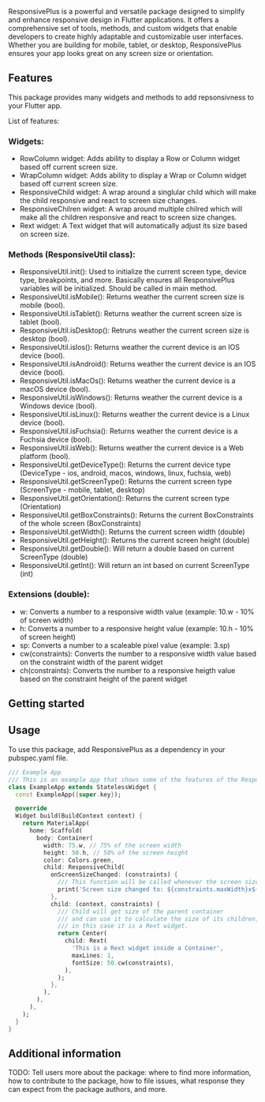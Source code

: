 <!--
This README describes the package. If you publish this package to pub.dev,
this README's contents appear on the landing page for your package.

For information about how to write a good package README, see the guide for
[writing package pages](https://dart.dev/guides/libraries/writing-package-pages).

For general information about developing packages, see the Dart guide for
[creating packages](https://dart.dev/guides/libraries/create-library-packages)
and the Flutter guide for
[developing packages and plugins](https://flutter.dev/developing-packages).
-->

ResponsivePlus is a powerful and versatile package designed to simplify and enhance responsive design in Flutter applications. It offers a comprehensive set of tools, methods, and custom widgets that enable developers to create highly adaptable and customizable user interfaces. Whether you are building for mobile, tablet, or desktop, ResponsivePlus ensures your app looks great on any screen size or orientation.

## Features

This package provides many widgets and methods to add repsonsivness to your Flutter app.

List of features:

<h3>Widgets:</h3>

- RowColumn widget: Adds ability to display a Row or Column widget based off current screen size.
- WrapColumn widget: Adds ability to display a Wrap or Column widget based off current screen size.
- ResponsiveChild widget: A wrap around a singlular child which will make the child responsive and react to screen size changes.
- ResponsiveChilren widget: A wrap around multiple chilred which will make all the children responsive and react to screen size changes.
- Rext widget: A Text widget that will automatically adjust its size based on screen size.

<h3>Methods (ResponsiveUtil class):</h3>

- ResponsiveUtil.init(): Used to initialize the current screen type, device type, breakpoints, and more. Basically ensures all ResponsivePlus variables will be initialized. Should be called in main method.
- ResponsiveUtil.isMobile(): Returns weather the current screen size is mobile (bool).
- ResponsiveUtil.isTablet(): Returns weather the current screen size is tablet (bool).
- ResponsiveUtil.isDesktop(): Retruns weather the current screen size is desktop (bool).
- ResponsiveUtil.isIos(): Returns weather the current device is an IOS device (bool).
- ResponsiveUtil.isAndroid(): Returns weather the current device is an IOS device (bool).
- ResponsiveUtil.isMacOs(): Returns weather the current device is a macOS device (bool).
- ResponsiveUtil.isWindows(): Returns weather the current device is a Windows device (bool).
- ResponsiveUtil.isLinux(): Returns weather the current device is a Linux device (bool).
- ResponsiveUtil.isFuchsia(): Returns weather the current device is a Fuchsia device (bool).
- ResponsiveUtil.isWeb(): Returns weather the current device is a Web platform (bool).
- ResponsiveUtil.getDeviceType(): Returns the current device type (DeviceType - ios, android, macos, windows, linux, fuchsia, web)
- ResponsiveUtil.getScreenType(): Returns the current screen type (ScreenType - mobile, tablet, desktop)
- ResponsiveUtil.getOrientation(): Returns the current screen type (Orientation)
- ResponsiveUtil.getBoxConstraints(): Returns the current BoxConstraints of the whole screen (BoxConstraints)
- ResponsiveUtil.getWidth(): Returns the current screen width (double)
- ResponsiveUtil.getHeight(): Returns the current screen height (double)
- ResponsiveUtil.getDouble(): Will return a double based on current ScreenType (double)
- ResponsiveUtil.getInt(): Will return an int based on current ScreenType (int)

<h3>Extensions (double):</h3>

- w: Converts a number to a responsive width value (example: 10.w - 10% of screen width)
- h: Converts a number to a responsive height value (example: 10.h - 10% of screen height)
- sp: Converts a number to a scaleable pixel value (example: 3.sp)
- cw(constraints): Converts the number to a responsive width value based on the constraint width of the parent widget
- ch(constraints): Converts the number to a responsive heigth value based on the constraint height of the parent widget

## Getting started

## Usage

To use this package, add ResponsivePlus as a dependency in your pubspec.yaml file.

```dart
/// Example App
/// This is an example app that shows some of the features of the ResponsivePlus package.
class ExampleApp extends StatelessWidget {
  const ExampleApp({super.key});

  @override
  Widget build(BuildContext context) {
    return MaterialApp(
      home: Scaffold(
        body: Container(
          width: 75.w, // 75% of the screen width
          height: 50.h, // 50% of the screen height
          color: Colors.green,
          child: ResponsiveChild(
            onScreenSizeChanged: (constraints) {
              /// This function will be called whenever the screen size changes
              print('Screen size changed to: ${constraints.maxWidth}x${constraints.maxHeight}');
            },
            child: (context, constraints) {
              /// Child will get size of the parent container
              /// and can use it to calculate the size of its children,
              /// in this case it is a Rext widget.
              return Center(
                child: Rext(
                  'This is a Rext widget inside a Container',
                  maxLines: 1,
                  fontSize: 50.cw(constraints),
                ),
              );
            },
          ),
        ),
      ),
    );
  }
}

```

## Additional information

TODO: Tell users more about the package: where to find more information, how to
contribute to the package, how to file issues, what response they can expect
from the package authors, and more.
